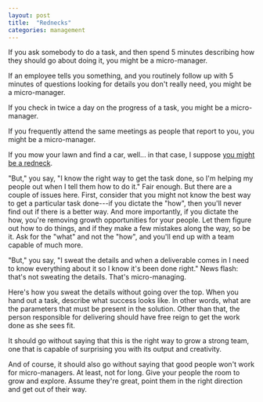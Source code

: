 ```yaml
---
layout: post
title:  "Rednecks"
categories: management
---
```


If you ask somebody to do a task, and then spend 5 minutes describing how they should go about doing it, you might be a micro-manager.

If an employee tells you something, and you routinely follow up with 5 minutes of questions looking for details you don't really need, you might be a micro-manager.

If you check in twice a day on the progress of a task, you might be a micro-manager.

If you frequently attend the same meetings as people that report to you, you might be a micro-manager.

If you mow your lawn and find a car, well... in that case, I suppose [you might be a redneck](http://www.jefffoxworthy.com/jokes).

"But," you say, "I know the right way to get the task done, so I'm helping my people out when I tell them how to do it." 
Fair enough. But there are a couple of issues here. First, consider that you might not know the best way to get a particular task done---if you dictate the "how", then you'll never find out if there is a better way. And more importantly, if you dictate
the how, you're removing growth opportunities for your people. Let them figure out how to do things, and if they make
a few mistakes along the way, so be it. Ask for the "what" and not the "how", and you'll end up with a team capable
of much more.

"But," you say, "I sweat the details and when a deliverable comes in I need to know everything about it so I know it's been done right." News flash: that's not sweating the details. That's micro-managing.

Here's how you sweat the details without going over the top. When you hand out a task, describe what success looks like. In other words, what are the parameters that must be present in the solution. Other than that, the person responsible for delivering should have free reign to get the work done as she sees fit.

It should go without saying that this is the right way to grow a strong team, one that is capable of surprising you with 
its output and creativity.

And of course, it should also go without saying that good people won't work for micro-managers. At least, not for long. Give your people the room to grow and explore. Assume they're great, point them in the right direction and get out of their way.
